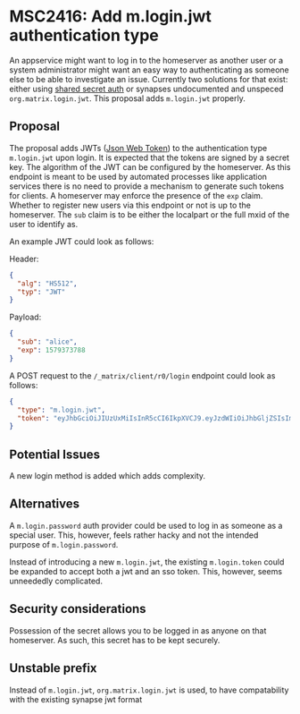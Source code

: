 # MSC2416: Add m.login.jwt authentication type
An appservice might want to log in to the homeserver as another user or a system administrator might
want an easy way to authenticating as someone else to be able to investigate an issue. Currently
two solutions for that exist: either using [shared secret auth](https://github.com/devture/matrix-synapse-shared-secret-auth)
or synapses undocumented and unspeced `org.matrix.login.jwt`. This proposal adds `m.login.jwt` properly.

## Proposal
The proposal adds JWTs ([Json Web Token](https://jwt.io/)) to the authentication type `m.login.jwt` upon login.
It is expected that the tokens are signed by a secret key. The algorithm of the JWT can be
configured by the homeserver. As this endpoint is meant to be used by automated processes like
application services there is no need to provide a mechanism to generate such tokens for clients.
A homeserver may enforce the presence of the `exp` claim. Whether to register new users via this
endpoint or not is up to the homeserver. The `sub` claim is to be either the localpart or the full
mxid of the user to identify as.

An example JWT could look as follows:

Header:
```json
{
  "alg": "HS512",
  "typ": "JWT"
}
```

Payload:
```json
{
  "sub": "alice",
  "exp": 1579373788
}
```

A POST request to the `/_matrix/client/r0/login` endpoint could look as follows:
```json
{
  "type": "m.login.jwt",
  "token": "eyJhbGciOiJIUzUxMiIsInR5cCI6IkpXVCJ9.eyJzdWIiOiJhbGljZSIsImV4cCI6MTU3OTM3Mzc4OH0.4YXhRYNfzdns8qf60fE7pu9RKFt3uhxqj6y-Gy4d2bbDkQ5-mTbTNgDdi350ZMrY5VV22WHp_-BOjtGFkwOqgA"
}
```

## Potential Issues
A new login method is added which adds complexity.

## Alternatives
A `m.login.password` auth provider could be used to log in as someone as a special user. This,
however, feels rather hacky and not the intended purpose of `m.login.password`.

Instead of introducing a new `m.login.jwt`, the existing `m.login.token` could be expanded to accept both
a jwt and an sso token. This, however, seems unneededly complicated.

## Security considerations
Possession of the secret allows you to be logged in as anyone on that homeserver. As such, this
secret has to be kept securely.

## Unstable prefix
Instead of `m.login.jwt`, `org.matrix.login.jwt` is used, to have compatability with the existing synapse
jwt format
